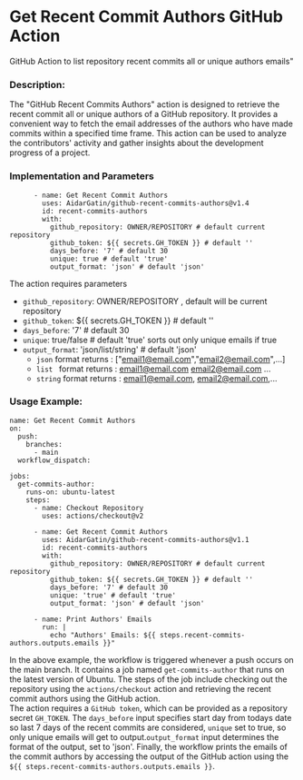 # Get Recent Commit Authors GitHub Action
GitHub Action to list repository recent commits all or unique authors emails"

### Description:
The "GitHub Recent Commits Authors" action is designed to retrieve the recent commit all or unique authors of a GitHub repository. It provides a convenient way to fetch the email addresses of the authors who have made commits within a specified time frame. This action can be used to analyze the contributors' activity and gather insights about the development progress of a project.

### Implementation and Parameters
```
      - name: Get Recent Commit Authors
        uses: AidarGatin/github-recent-commits-authors@v1.4
        id: recent-commits-authors
        with:
          github_repository: OWNER/REPOSITORY # default current repository 
          github_token: ${{ secrets.GH_TOKEN }} # default ''
          days_before: '7' # default 30
          unique: true # default 'true'
          output_format: 'json' # default 'json'
```

The action requires parameters
- `github_repository`: OWNER/REPOSITORY , default will be current repository 
- `github_token`: ${{ secrets.GH_TOKEN }} # default ''
- `days_before`: '7' # default 30
- `unique`: true/false # default 'true' sorts out only unique emails if true
- `output_format`: 'json/list/string' # default 'json'
  - `json` format returns : ["email1@email.com","email2@email.com",...]
  - `list ` format returns : email1@email.com email2@email.com ...
  - `string` format returns : email1@email.com, email2@email.com,...

### Usage Example:

```
name: Get Recent Commit Authors
on:
  push:
    branches:
      - main
  workflow_dispatch:

jobs:
  get-commits-author:
    runs-on: ubuntu-latest
    steps:
      - name: Checkout Repository
        uses: actions/checkout@v2

      - name: Get Recent Commit Authors
        uses: AidarGatin/github-recent-commits-authors@v1.1
        id: recent-commits-authors
        with:
          github_repository: OWNER/REPOSITORY # default current repository 
          github_token: ${{ secrets.GH_TOKEN }} # default ''
          days_before: '7' # default 30
          unique: 'true' # default 'true'
          output_format: 'json' # default 'json'

      - name: Print Authors' Emails
        run: |
          echo "Authors' Emails: ${{ steps.recent-commits-authors.outputs.emails }}"
```
In the above example, the workflow is triggered whenever a push occurs on the main branch. It contains a job named `get-commits-author` that runs on the latest version of Ubuntu. The steps of the job include checking out the repository using the `actions/checkout` action and retrieving the recent commit authors using the GitHub action.<br>
The action requires a `GitHub token`, which can be provided as a repository secret `GH_TOKEN`. The `days_before` input specifies start day from todays date so last 7 days of the recent commits are considered, 
`unique` set to true, so only unique emails will get to output.`output_format` input determines the format of the output, set to 'json'.
Finally, the workflow prints the emails of the commit authors by accessing the output of the GitHub action using the `${{ steps.recent-commits-authors.outputs.emails }}`.
